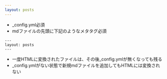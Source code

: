 ```yaml
---
layout: posts
---
```


- _config.yml必須
- mdファイルの先頭に下記のようなメタタグ必須

```
---
layout: posts
---
```
- 一度HTMLに変換されたファイルは、その後_config.ymlが無くなっても残る
- _config.ymlがない状態で新規mdファイルを追加してもHTMLには変換されない

